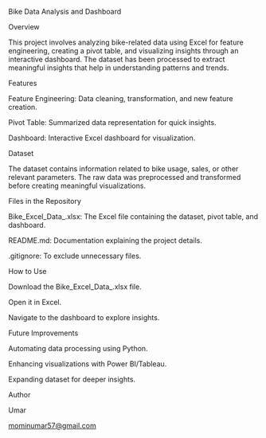 Bike Data Analysis and Dashboard

Overview

This project involves analyzing bike-related data using Excel for feature engineering, creating a pivot table, and visualizing insights through an interactive dashboard. The dataset has been processed to extract meaningful insights that help in understanding patterns and trends.

Features

Feature Engineering: Data cleaning, transformation, and new feature creation.

Pivot Table: Summarized data representation for quick insights.

Dashboard: Interactive Excel dashboard for visualization.

Dataset

The dataset contains information related to bike usage, sales, or other relevant parameters. The raw data was preprocessed and transformed before creating meaningful visualizations.

Files in the Repository

Bike_Excel_Data_.xlsx: The Excel file containing the dataset, pivot table, and dashboard.

README.md: Documentation explaining the project details.

.gitignore: To exclude unnecessary files.

How to Use

Download the Bike_Excel_Data_.xlsx file.

Open it in Excel.

Navigate to the dashboard to explore insights.

Future Improvements

Automating data processing using Python.

Enhancing visualizations with Power BI/Tableau.

Expanding dataset for deeper insights.

Author

Umar

mominumar57@gmail.com
